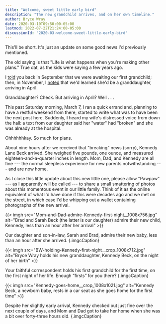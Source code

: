 ```yaml
---
title: "Welcome, sweet little early bird"
description: "The new grandchild arrives, and on her own timeline."
author: Bryce Wray
date: 2020-03-10T09:50:00-05:00
lastmod: 2022-07-22T21:24:00-05:00
discussionId: "2020-03-welcome-sweet-little-early-bird"
---
```


This'll be short. It's just an update on some good news I'd previously mentioned.

The old saying is that "Life is what happens when you're making other plans." True dat, as the kids were saying a few years ago.

I [told](/posts/2019/09/now-im-sixty-four/) you back in September that we were awaiting our first grandchild; then, in November, I [noted](/posts/2019/11/mixed-nuts-2019-11/) that we'd learned she'd be a granddaughter, arriving in April.

Granddaughter? Check. But arriving in April? Well&nbsp;.&nbsp;.&nbsp;.

This past Saturday morning, March 7, I ran a quick errand and, planning to have a restful weekend from there, started to write what was to have been the next post here. Suddenly, I heard my wife's distressed voice from down the hall: a text from our daughter said her "water" had "broken" and she was already at the hospital.

Ohhhhhhkay. So much for plans.

About nine hours after we received that "breaking" news (sorry), Kennedy Lane Beck arrived. She weighed five pounds, one ounce, and measured eighteen-and-a-quarter inches in length. Mom, Dad, and Kennedy are all fine --- the normal sleepless experience for new parents notwithstanding --- and are now home.

As I close this little update about this new little one, please allow "Pawpaw” --- as I apparently will be called --- to share a small smattering of photos about this momentous event in our little family. Think of it as the online equivalent of what I'd have done if this were decades ago and we met on the street, in which case I'd be whipping out a wallet containing photographs of the new arrival.

{{< imgh src="Mom-and-Dad-admire-Kennedy-first-night__1008x756.jpg" alt="Brad and Sarah Beck (the latter is our daughter) admire their new child, Kennedy, less than an hour after her arrival" >}}

Our daughter and son-in-law, Sarah and Brad, admire their new baby, less than an hour after&nbsp;she&nbsp;arrived.
{.imgcCaption}

{{< imgh src="BW-holding-Kennedy-first-night__crop_1008x712.jpg" alt="Bryce Wray holds his new granddaughter, Kennedy Beck, on the night of her birth" >}}

Your faithful correspondent holds his first grandchild for the first time, on the first night of her&nbsp;life. Enough&nbsp;“firsts” for&nbsp;you&nbsp;there?
{.imgcCaption}

{{< imgh src="Kennedy-goes-home__crop_1008x1021.jpg" alt="Kennedy Beck, a newborn baby, rests in a car seat as she goes home for the first time" >}}

Despite her slightly early arrival, Kennedy checked out just fine over the next couple of days, and Mom and Dad got to take her home when she was a bit over <span class='nobrk'>forty-three hours old.</span>
{.imgcCaption}
